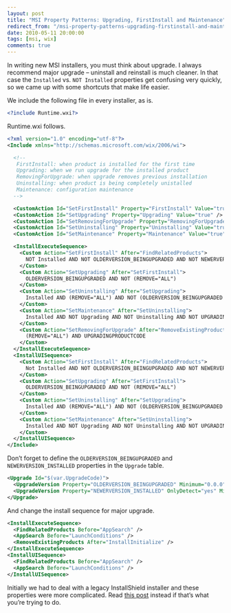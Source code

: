```yaml
---
layout: post
title: "MSI Property Patterns: Upgrading, FirstInstall and Maintenance"
redirect_from: "/msi-property-patterns-upgrading-firstinstall-and-maintenance/"
date: 2010-05-11 20:00:00
tags: [msi, wix]
comments: true
---
```

In writing new MSI installers, you must think about upgrade. I always recommend major upgrade – uninstall and reinstall is much cleaner. In that case the `Installed` vs. `NOT Installed` properties get confusing very quickly, so we came up with some shortcuts that make life easier.

We include the following file in every installer, as is.

```xml
<?include Runtime.wxi?>
```

Runtime.wxi follows.

```xml
<?xml version="1.0" encoding="utf-8"?>
<Include xmlns="http://schemas.microsoft.com/wix/2006/wi">

  <!--
   FirstInstall: when product is installed for the first time
   Upgrading: when we run upgrade for the installed product
   RemovingForUpgrade: when upgrade removes previous installation
   Uninstalling: when product is being completely unistalled
   Maintenance: configuration maintenance
  -->

  <CustomAction Id="SetFirstInstall" Property="FirstInstall" Value="true" />
  <CustomAction Id="SetUpgrading" Property="Upgrading" Value="true" />
  <CustomAction Id="SetRemovingForUpgrade" Property="RemovingForUpgrade" Value="true" />
  <CustomAction Id="SetUninstalling" Property="Uninstalling" Value="true" />
  <CustomAction Id="SetMaintenance" Property="Maintenance" Value="true" />

  <InstallExecuteSequence>
    <Custom Action="SetFirstInstall" After="FindRelatedProducts">
      NOT Installed AND NOT OLDERVERSION_BEINGUPGRADED AND NOT NEWERVERSION_INSTALLED
    </Custom>
    <Custom Action="SetUpgrading" After="SetFirstInstall">
      OLDERVERSION_BEINGUPGRADED AND NOT (REMOVE="ALL")
    </Custom>
    <Custom Action="SetUninstalling" After="SetUpgrading">
      Installed AND (REMOVE="ALL") AND NOT (OLDERVERSION_BEINGUPGRADED OR UPGRADINGPRODUCTCODE)
    </Custom>
    <Custom Action="SetMaintenance" After="SetUninstalling">
      Installed AND NOT Upgrading AND NOT Uninstalling AND NOT UPGRADINGPRODUCTCODE
    </Custom>
    <Custom Action="SetRemovingForUpgrade" After="RemoveExistingProducts">
      (REMOVE="ALL") AND UPGRADINGPRODUCTCODE
    </Custom>
  </InstallExecuteSequence>
  <InstallUISequence>
    <Custom Action="SetFirstInstall" After="FindRelatedProducts">
      Not Installed AND NOT OLDERVERSION_BEINGUPGRADED AND NOT NEWERVERSION_INSTALLED
    </Custom>
    <Custom Action="SetUpgrading" After="SetFirstInstall">
      OLDERVERSION_BEINGUPGRADED AND NOT (REMOVE="ALL")
    </Custom>
    <Custom Action="SetUninstalling" After="SetUpgrading">
      Installed AND (REMOVE="ALL") AND NOT (OLDERVERSION_BEINGUPGRADED OR UPGRADINGPRODUCTCODE)
    </Custom>
    <Custom Action="SetMaintenance" After="SetUninstalling">
      Installed AND NOT Upgrading AND NOT Uninstalling AND NOT UPGRADINGPRODUCTCODE
    </Custom>
  </InstallUISequence>
</Include>
```

Don’t forget to define the `OLDERVERSION_BEINGUPGRADED` and `NEWERVERSION_INSTALLED` properties in the `Upgrade` table.

```xml
<Upgrade Id="$(var.UpgradeCode)">
  <UpgradeVersion Property="OLDERVERSION_BEINGUPGRADED" Minimum="0.0.0" Maximum="$(var.ProductVersion)" IncludeMaximum="no" />
  <UpgradeVersion Property="NEWERVERSION_INSTALLED" OnlyDetect="yes" Minimum="$(var.ProductVersion)" IncludeMinimum="no" />
</Upgrade>
```

And change the install sequence for major upgrade.

```xml
<InstallExecuteSequence>
  <FindRelatedProducts Before="AppSearch" />
  <AppSearch Before="LaunchConditions" />
  <RemoveExistingProducts After="InstallInitialize" />
</InstallExecuteSequence>
<InstallUISequence>
  <FindRelatedProducts Before="AppSearch" />
  <AppSearch Before="LaunchConditions" />
</InstallUISequence>
```

Initially we had to deal with a legacy InstallShield installer and these properties were more complicated. Read [this post](/upgrading-freshinstall-maintenance-and-other-msi-convenience-properties) instead if that’s what you’re trying to do.
